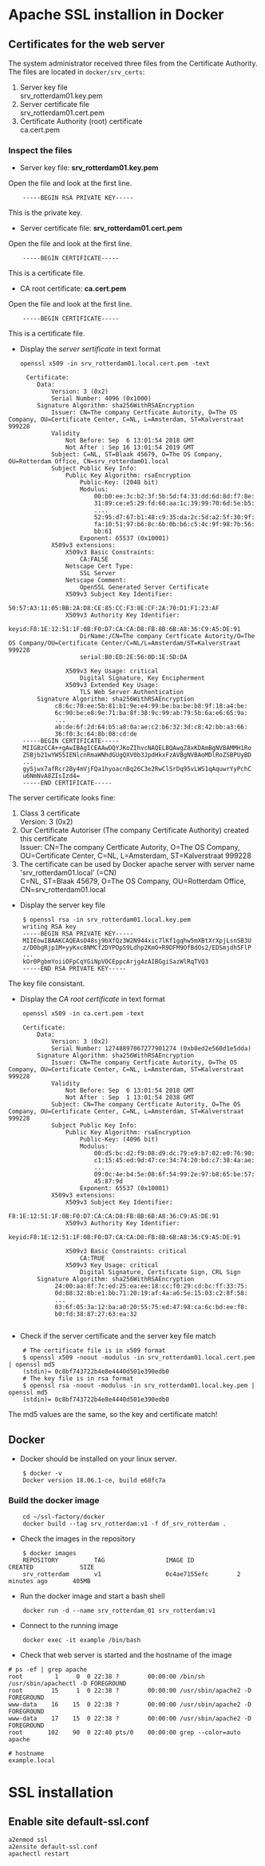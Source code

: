 # Apache SSL installion in Docker

## Certificates for the web server

The system administrator received three files from the Certificate Authority. The files are located in `docker/srv_certs`:

1. Server key file  
   srv_rotterdam01.key.pem
2. Server certificate file  
   srv_rotterdam01.cert.pem
3. Certificate Authority (root) certificate  
   ca.cert.pem


### Inspect the files

* Server key file: **srv_rotterdam01.key.pem**  

Open the file and look at the first line.
```  
    -----BEGIN RSA PRIVATE KEY-----
```  

This is the private key.


* Server certificate file: **srv_rotterdam01.cert.pem**  

Open the file and look at the first line.

```  
    -----BEGIN CERTIFICATE-----
```  

This is a certificate file.

* CA root certificate: **ca.cert.pem**

Open the file and look at the first line.

```  
    -----BEGIN CERTIFICATE-----
```  

This is a certificate file.

* Display the _server sertificate_ in text format

    `openssl x509 -in srv_rotterdam01.local.cert.pem -text`

```  
     Certificate:
        Data:
            Version: 3 (0x2)
            Serial Number: 4096 (0x1000)
        Signature Algorithm: sha256WithRSAEncryption
            Issuer: CN=The company Certficate Autority, O=The OS Company, OU=Certificate Center, C=NL, L=Amsterdam, ST=Kalverstraat 999228
            Validity
                Not Before: Sep  6 13:01:54 2018 GMT
                Not After : Sep 16 13:01:54 2019 GMT
            Subject: C=NL, ST=Blaak 45679, O=The OS Company, OU=Rotterdam Office, CN=srv_rotterdam01.local
            Subject Public Key Info:
                Public Key Algorithm: rsaEncryption
                    Public-Key: (2048 bit)
                    Modulus:
                        00:b0:ee:3c:b2:3f:5b:5d:f4:33:dd:6d:8d:f7:8e:
                        31:89:ce:e5:29:fd:60:aa:1c:39:99:70:6d:5e:b5:
    					....
                        52:95:d7:67:b1:48:c9:35:da:2c:5d:a2:5f:30:9f:
                        fa:10:51:97:b6:8c:6b:0b:b6:c5:4c:9f:98:7b:56:
                        bb:61
                    Exponent: 65537 (0x10001)
            X509v3 extensions:
                X509v3 Basic Constraints: 
                    CA:FALSE
                Netscape Cert Type: 
                    SSL Server
                Netscape Comment: 
                    OpenSSL Generated Server Certificate
                X509v3 Subject Key Identifier: 
                    50:57:A3:11:05:BB:2A:D8:CE:85:CC:F3:8E:CF:2A:70:D1:F1:23:AF
                X509v3 Authority Key Identifier: 
                    keyid:F8:1E:12:51:1F:0B:F0:D7:CA:CA:D8:FB:8B:6B:A8:36:C9:A5:DE:91
                    DirName:/CN=The company Certficate Autority/O=The OS Company/OU=Certificate Center/C=NL/L=Amsterdam/ST=Kalverstraat 999228
                    serial:B0:ED:2E:56:0D:1E:5D:DA
    
                X509v3 Key Usage: critical
                    Digital Signature, Key Encipherment
                X509v3 Extended Key Usage: 
                    TLS Web Server Authentication
        Signature Algorithm: sha256WithRSAEncryption
             c8:6c:70:ee:5b:81:b1:9e:e4:99:be:ba:be:b8:9f:18:a4:be:
             6c:90:be:e8:9e:71:ba:8f:38:9c:99:ab:79:5b:6a:e6:65:9a:
    		 ...
             ab:de:6f:2d:64:b5:a8:0a:ae:c2:b6:32:3d:c8:42:bb:a3:66:
             36:f0:3c:64:8b:08:cd:de
    -----BEGIN CERTIFICATE-----
    MIIGBzCCA++gAwIBAgICEAAwDQYJKoZIhvcNAQELBQAwgZ8xKDAmBgNVBAMMH1Ro
    ZSBjb21wYW55IENlcnRmaWNhdGUgQXV0b3JpdHkxFzAVBgNVBAoMDlRoZSBPUyBD
    ...
    gySjwx7afRcr2By4mVjFQa1hyoacnBq26C3e2RwClSrDq95vLWS1qAquwrYyPchC
    u6NmNvA8ZIsIzd4=
    -----END CERTIFICATE-----
```  

The server certificate looks fine:

1. Class 3 certificate  
   Version: 3 (0x2)
2. Our Certificate Autoriser (The company Certificate Authority) created this certificate  
   Issuer: CN=The company Certficate Autority, O=The OS Company, OU=Certificate Center, C=NL, L=Amsterdam, ST=Kalverstraat 999228
3. The certificate can be used by Docker apache server with server name 'srv_rotterdam01.local'  (=CN)  
   C=NL, ST=Blaak 45679, O=The OS Company, OU=Rotterdam Office, CN=srv_rotterdam01.local

 
<!-- switch from ordered list to bullet list-->     

* Display the server key file 

```
    $ openssl rsa -in srv_rotterdam01.local.key.pem 
    writing RSA key
    -----BEGIN RSA PRIVATE KEY-----
    MIIEowIBAAKCAQEAsO48sj9bXfQz3W2N944xic7lKf1gqhw5mXBtXrXpjLsnSB3U
    z/D0bgRjp1M+yyKxc8NMCf2DYPOpS9Ldhp2KmO+R9DFM9OfBdOs2/EDSmjdh5FlP
    ...
    kOr0PgbmYoiiOFpCqYGiNpVOCEppcArjg4zAIBGgiSazWlRqTVQ3
    -----END RSA PRIVATE KEY-----
```

The key file consistant.

* Display the _CA root certificate_ in text format

```
    openssl x509 -in ca.cert.pem -text
```

```
    Certificate:
        Data:
            Version: 3 (0x2)
            Serial Number: 12748897067277901274 (0xb0ed2e560d1e5dda)
        Signature Algorithm: sha256WithRSAEncryption
            Issuer: CN=The company Certficate Autority, O=The OS Company, OU=Certificate Center, C=NL, L=Amsterdam, ST=Kalverstraat 999228
            Validity
                Not Before: Sep  6 13:01:54 2018 GMT
                Not After : Sep  1 13:01:54 2038 GMT
            Subject: CN=The company Certficate Autority, O=The OS Company, OU=Certificate Center, C=NL, L=Amsterdam, ST=Kalverstraat 999228
            Subject Public Key Info:
                Public Key Algorithm: rsaEncryption
                    Public-Key: (4096 bit)
                    Modulus:
                        00:d5:bc:d2:f9:08:d9:dc:79:e9:b7:02:e0:76:90:
                        c1:15:45:ed:9d:47:ce:34:74:20:bd:c7:38:4a:ae:
                        ...
                        09:0c:4e:b4:5e:08:6f:54:99:2e:97:b8:65:be:57:
                        45:87:9d
                    Exponent: 65537 (0x10001)
            X509v3 extensions:
                X509v3 Subject Key Identifier: 
                    F8:1E:12:51:1F:0B:F0:D7:CA:CA:D8:FB:8B:6B:A8:36:C9:A5:DE:91
                X509v3 Authority Key Identifier: 
                    keyid:F8:1E:12:51:1F:0B:F0:D7:CA:CA:D8:FB:8B:6B:A8:36:C9:A5:DE:91
    
                X509v3 Basic Constraints: critical
                    CA:TRUE
                X509v3 Key Usage: critical
                    Digital Signature, Certificate Sign, CRL Sign
        Signature Algorithm: sha256WithRSAEncryption
             24:00:aa:8f:7c:ed:25:ea:ee:18:cc:f0:29:cd:bc:ff:33:75:
             0d:88:32:8b:e1:bb:71:20:19:af:4a:a6:5e:15:03:c2:8f:58:
             ...
             03:6f:05:3a:12:ba:a0:20:55:75:ed:47:98:ca:6c:bd:ee:f8:
             b0:fd:38:87:27:63:ea:32
    
```

* Check if the server certificate and the server key file match


```
    # The certificate file is in x509 format
    $ openssl x509 -noout -modulus -in srv_rotterdam01.local.cert.pem | openssl md5
    (stdin)= 0c8bf743722b4e8e4440d501e390edb0
    # The key file is in rsa format
    $ openssl rsa -noout -modulus -in srv_rotterdam01.local.key.pem | openssl md5
    (stdin)= 0c8bf743722b4e8e4440d501e390edb0
```

The md5 values are the same, so the key and certificate match!



## Docker

* Docker should be installed on your linux server.

```
    $ docker -v
    Docker version 18.06.1-ce, build e68fc7a
```

### Build the docker image

```
    cd ~/ssl-factory/docker
    docker build --tag srv_rotterdam:v1 -f df_srv_rotterdam .
```

* Check the images in the repository

```
    $ docker images
    REPOSITORY          TAG                 IMAGE ID            CREATED             SIZE
    srv_rotterdam       v1                  0c4ae7155efc        2 minutes ago       405MB

```

* Run the docker image and start a bash shell

```
    docker run -d --name srv_rotterdam_01 srv_rotterdam:v1
```

* Connect to the running image

```
    docker exec -it example /bin/bash
```

* Check that web server is started and the hostname of the image

```
# ps -ef | grep apache
root         1     0  0 22:38 ?        00:00:00 /bin/sh /usr/sbin/apachectl -D FOREGROUND
root        15     1  0 22:38 ?        00:00:00 /usr/sbin/apache2 -D FOREGROUND
www-data    16    15  0 22:38 ?        00:00:00 /usr/sbin/apache2 -D FOREGROUND
www-data    17    15  0 22:38 ?        00:00:00 /usr/sbin/apache2 -D FOREGROUND
root       102    90  0 22:40 pts/0    00:00:00 grep --color=auto apache

# hostname
example.local

```

# SSL installation 

## Enable site default-ssl.conf

```
a2enmod ssl
a2ensite default-ssl.conf
apachectl restart
```
